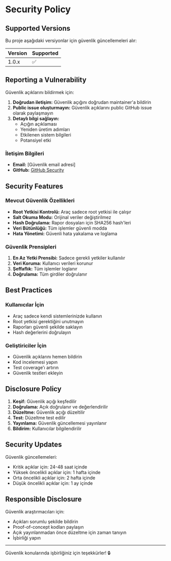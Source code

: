 # Security Policy

## Supported Versions

Bu proje aşağıdaki versiyonlar için güvenlik güncellemeleri alır:

| Version | Supported          |
| ------- | ------------------ |
| 1.0.x   | :white_check_mark: |

## Reporting a Vulnerability

Güvenlik açıklarını bildirmek için:

1. **Doğrudan iletişim:** Güvenlik açığını doğrudan maintainer'a bildirin
2. **Public issue oluşturmayın:** Güvenlik açıklarını public GitHub issue olarak paylaşmayın
3. **Detaylı bilgi sağlayın:**
   - Açığın açıklaması
   - Yeniden üretim adımları
   - Etkilenen sistem bilgileri
   - Potansiyel etki

### İletişim Bilgileri

- **Email:** [Güvenlik email adresi]
- **GitHub:** [GitHub Security](https://github.com/silexi/stforensicmacos/security)

## Security Features

### Mevcut Güvenlik Özellikleri

- **Root Yetkisi Kontrolü:** Araç sadece root yetkisi ile çalışır
- **Salt Okuma Modu:** Orijinal veriler değiştirilmez
- **Hash Doğrulama:** Rapor dosyaları için SHA256 hash'leri
- **Veri Bütünlüğü:** Tüm işlemler güvenli modda
- **Hata Yönetimi:** Güvenli hata yakalama ve loglama

### Güvenlik Prensipleri

1. **En Az Yetki Prensibi:** Sadece gerekli yetkiler kullanılır
2. **Veri Koruma:** Kullanıcı verileri korunur
3. **Şeffaflık:** Tüm işlemler loglanır
4. **Doğrulama:** Tüm girdiler doğrulanır

## Best Practices

### Kullanıcılar İçin

- Araç sadece kendi sistemlerinizde kullanın
- Root yetkisi gerektiğini unutmayın
- Raporları güvenli şekilde saklayın
- Hash değerlerini doğrulayın

### Geliştiriciler İçin

- Güvenlik açıklarını hemen bildirin
- Kod incelemesi yapın
- Test coverage'ı artırın
- Güvenlik testleri ekleyin

## Disclosure Policy

1. **Keşif:** Güvenlik açığı keşfedilir
2. **Doğrulama:** Açık doğrulanır ve değerlendirilir
3. **Düzeltme:** Güvenlik açığı düzeltilir
4. **Test:** Düzeltme test edilir
5. **Yayınlama:** Güvenlik güncellemesi yayınlanır
6. **Bildirim:** Kullanıcılar bilgilendirilir

## Security Updates

Güvenlik güncellemeleri:

- Kritik açıklar için: 24-48 saat içinde
- Yüksek öncelikli açıklar için: 1 hafta içinde
- Orta öncelikli açıklar için: 2 hafta içinde
- Düşük öncelikli açıklar için: 1 ay içinde

## Responsible Disclosure

Güvenlik araştırmacıları için:

- Açıkları sorumlu şekilde bildirin
- Proof-of-concept kodları paylaşın
- Açık yayınlanmadan önce düzeltme için zaman tanıyın
- İşbirliği yapın

---

Güvenlik konularında işbirliğiniz için teşekkürler! 🔒 